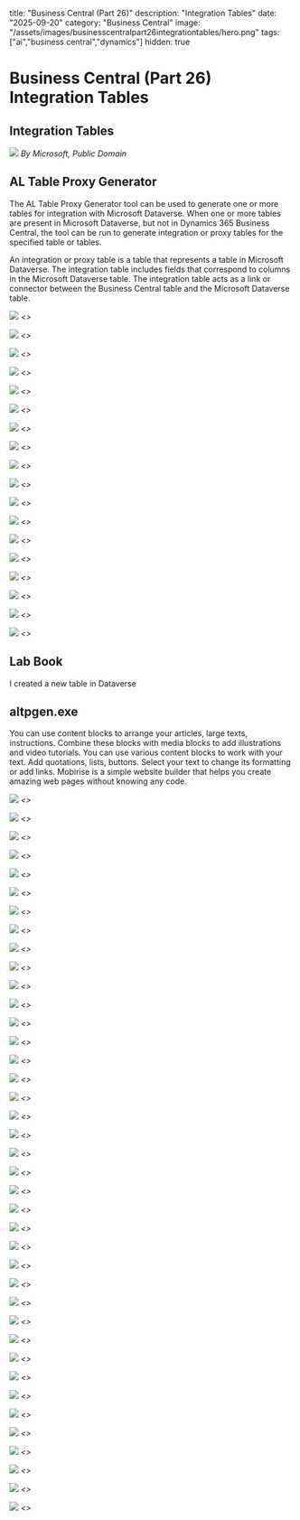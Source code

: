 title: "Business Central (Part 26)"
description: "Integration Tables"
date: "2025-09-20"
category: "Business Central"
image: "/assets/images/businesscentralpart26integrationtables/hero.png"
tags: ["ai","business central","dynamics"]
hidden: true

# Business Central (Part 26) Integration Tables

## Integration Tables

![](/assets/images/businesscentralpart26integrationtables/dynamics365-color.svg)
*By Microsoft, Public Domain*


## AL Table Proxy Generator

The AL Table Proxy Generator tool can be used to generate one or more tables for integration with Microsoft Dataverse. When one or more tables are present in Microsoft Dataverse, but not in Dynamics 365 Business Central, the tool can be run to generate integration or proxy tables for the specified table or tables.

An integration or proxy table is a table that represents a table in Microsoft Dataverse. The integration table includes fields that correspond to columns in the Microsoft Dataverse table. The integration table acts as a link or connector between the Business Central table and the Microsoft Dataverse table.

![](/assets/images/businesscentralpart26integrationtables/screenshot-2024-10-30-at-5.00.32pm-1836x1475.png)
*<<NEW TEXT HERE>>*

![](/assets/images/businesscentralpart26integrationtables/screenshot-2024-10-30-at-5.00.32pm-1836x1475.png)
*<<NEW TEXT HERE>>*

![](/assets/images/businesscentralpart26integrationtables/screenshot-2024-10-30-at-5.00.32pm-1836x1475.png)
*<<NEW TEXT HERE>>*

![](/assets/images/businesscentralpart26integrationtables/screenshot-2024-10-30-at-5.00.32pm-1836x1475.png)
*<<NEW TEXT HERE>>*

![](/assets/images/businesscentralpart26integrationtables/screenshot-2024-10-30-at-5.00.32pm-1836x1475.png)
*<<NEW TEXT HERE>>*

![](/assets/images/businesscentralpart26integrationtables/screenshot-2024-10-30-at-5.00.32pm-1836x1475.png)
*<<NEW TEXT HERE>>*

![](/assets/images/businesscentralpart26integrationtables/screenshot-2024-10-30-at-5.00.32pm-1836x1475.png)
*<<NEW TEXT HERE>>*

![](/assets/images/businesscentralpart26integrationtables/screenshot-2024-10-30-at-5.00.32pm-1836x1475.png)
*<<NEW TEXT HERE>>*

![](/assets/images/businesscentralpart26integrationtables/screenshot-2024-10-30-at-5.00.32pm-1836x1475.png)
*<<NEW TEXT HERE>>*

![](/assets/images/businesscentralpart26integrationtables/screenshot-2024-10-30-at-5.00.32pm-1836x1475.png)
*<<NEW TEXT HERE>>*

![](/assets/images/businesscentralpart26integrationtables/screenshot-2024-10-30-at-5.00.32pm-1836x1475.png)
*<<NEW TEXT HERE>>*

![](/assets/images/businesscentralpart26integrationtables/screenshot-2024-10-30-at-5.00.32pm-1836x1475.png)
*<<NEW TEXT HERE>>*

![](/assets/images/businesscentralpart26integrationtables/screenshot-2024-10-30-at-5.00.32pm-1836x1475.png)
*<<NEW TEXT HERE>>*

![](/assets/images/businesscentralpart26integrationtables/screenshot-2024-10-30-at-5.00.32pm-1836x1475.png)
*<<NEW TEXT HERE>>*

![](/assets/images/businesscentralpart26integrationtables/screenshot-2024-10-30-at-5.00.32pm-1836x1475.png)
*<<NEW TEXT HERE>>*

![](/assets/images/businesscentralpart26integrationtables/screenshot-2024-10-30-at-5.00.32pm-1836x1475.png)
*<<NEW TEXT HERE>>*

![](/assets/images/businesscentralpart26integrationtables/screenshot-2024-10-30-at-5.00.32pm-1836x1475.png)
*<<NEW TEXT HERE>>*

![](/assets/images/businesscentralpart26integrationtables/screenshot-2024-10-30-at-5.00.32pm-1836x1475.png)
*<<NEW TEXT HERE>>*


## Lab Book

I created a new table in Dataverse


## altpgen.exe

You can use content blocks to arrange your articles, large texts, instructions. Combine these blocks with media blocks to add illustrations and video tutorials. You can use various content blocks to work with your text. Add quotations, lists, buttons. Select your text to change its formatting or add links. Mobirise is a simple website builder that helps you create amazing web pages without knowing any code.

![](/assets/images/businesscentralpart26integrationtables/screenshot-2024-10-30-at-5.00.32pm-1836x1475.png)
*<<NEW TEXT HERE>>*

![](/assets/images/businesscentralpart26integrationtables/screenshot-2024-10-30-at-5.00.32pm-1836x1475.png)
*<<NEW TEXT HERE>>*

![](/assets/images/businesscentralpart26integrationtables/screenshot-2024-10-30-at-5.00.32pm-1836x1475.png)
*<<NEW TEXT HERE>>*

![](/assets/images/businesscentralpart26integrationtables/screenshot-2024-10-30-at-5.00.32pm-1836x1475.png)
*<<NEW TEXT HERE>>*

![](/assets/images/businesscentralpart26integrationtables/screenshot-2024-10-30-at-5.00.32pm-1836x1475.png)
*<<NEW TEXT HERE>>*

![](/assets/images/businesscentralpart26integrationtables/screenshot-2024-10-30-at-5.00.32pm-1836x1475.png)
*<<NEW TEXT HERE>>*

![](/assets/images/businesscentralpart26integrationtables/screenshot-2024-10-30-at-5.00.32pm-1836x1475.png)
*<<NEW TEXT HERE>>*

![](/assets/images/businesscentralpart26integrationtables/screenshot-2024-10-30-at-5.00.32pm-1836x1475.png)
*<<NEW TEXT HERE>>*

![](/assets/images/businesscentralpart26integrationtables/screenshot-2024-10-30-at-5.00.32pm-1836x1475.png)
*<<NEW TEXT HERE>>*

![](/assets/images/businesscentralpart26integrationtables/screenshot-2024-10-30-at-5.00.32pm-1836x1475.png)
*<<NEW TEXT HERE>>*

![](/assets/images/businesscentralpart26integrationtables/screenshot-2024-10-30-at-5.00.32pm-1836x1475.png)
*<<NEW TEXT HERE>>*

![](/assets/images/businesscentralpart26integrationtables/screenshot-2024-10-30-at-5.00.32pm-1836x1475.png)
*<<NEW TEXT HERE>>*

![](/assets/images/businesscentralpart26integrationtables/screenshot-2024-10-30-at-5.00.32pm-1836x1475.png)
*<<NEW TEXT HERE>>*

![](/assets/images/businesscentralpart26integrationtables/screenshot-2024-10-30-at-5.00.32pm-1836x1475.png)
*<<NEW TEXT HERE>>*

![](/assets/images/businesscentralpart26integrationtables/screenshot-2024-10-30-at-5.00.32pm-1836x1475.png)
*<<NEW TEXT HERE>>*

![](/assets/images/businesscentralpart26integrationtables/screenshot-2024-10-30-at-5.00.32pm-1836x1475.png)
*<<NEW TEXT HERE>>*

![](/assets/images/businesscentralpart26integrationtables/screenshot-2024-10-30-at-5.00.32pm-1836x1475.png)
*<<NEW TEXT HERE>>*

![](/assets/images/businesscentralpart26integrationtables/screenshot-2024-10-30-at-5.00.32pm-1836x1475.png)
*<<NEW TEXT HERE>>*

![](/assets/images/businesscentralpart26integrationtables/screenshot-2024-10-30-at-5.00.32pm-1836x1475.png)
*<<NEW TEXT HERE>>*

![](/assets/images/businesscentralpart26integrationtables/screenshot-2024-10-30-at-5.00.32pm-1836x1475.png)
*<<NEW TEXT HERE>>*

![](/assets/images/businesscentralpart26integrationtables/screenshot-2024-10-30-at-5.00.32pm-1836x1475.png)
*<<NEW TEXT HERE>>*

![](/assets/images/businesscentralpart26integrationtables/screenshot-2024-10-30-at-5.00.32pm-1836x1475.png)
*<<NEW TEXT HERE>>*

![](/assets/images/businesscentralpart26integrationtables/screenshot-2024-10-30-at-5.00.32pm-1836x1475.png)
*<<NEW TEXT HERE>>*

![](/assets/images/businesscentralpart26integrationtables/screenshot-2024-10-30-at-5.00.32pm-1836x1475.png)
*<<NEW TEXT HERE>>*

![](/assets/images/businesscentralpart26integrationtables/screenshot-2024-10-30-at-5.00.32pm-1836x1475.png)
*<<NEW TEXT HERE>>*

![](/assets/images/businesscentralpart26integrationtables/screenshot-2024-10-30-at-5.00.32pm-1836x1475.png)
*<<NEW TEXT HERE>>*

![](/assets/images/businesscentralpart26integrationtables/screenshot-2024-10-30-at-5.00.32pm-1836x1475.png)
*<<NEW TEXT HERE>>*

![](/assets/images/businesscentralpart26integrationtables/screenshot-2024-10-30-at-5.00.32pm-1836x1475.png)
*<<NEW TEXT HERE>>*

![](/assets/images/businesscentralpart26integrationtables/screenshot-2024-10-30-at-5.00.32pm-1836x1475.png)
*<<NEW TEXT HERE>>*

![](/assets/images/businesscentralpart26integrationtables/screenshot-2024-10-30-at-5.00.32pm-1836x1475.png)
*<<NEW TEXT HERE>>*

![](/assets/images/businesscentralpart26integrationtables/screenshot-2024-10-30-at-5.00.32pm-1836x1475.png)
*<<NEW TEXT HERE>>*

![](/assets/images/businesscentralpart26integrationtables/screenshot-2024-10-30-at-5.00.32pm-1836x1475.png)
*<<NEW TEXT HERE>>*

![](/assets/images/businesscentralpart26integrationtables/screenshot-2024-10-30-at-5.00.32pm-1836x1475.png)
*<<NEW TEXT HERE>>*

![](/assets/images/businesscentralpart26integrationtables/screenshot-2024-10-30-at-5.00.32pm-1836x1475.png)
*<<NEW TEXT HERE>>*

![](/assets/images/businesscentralpart26integrationtables/screenshot-2024-10-30-at-5.00.32pm-1836x1475.png)
*<<NEW TEXT HERE>>*

![](/assets/images/businesscentralpart26integrationtables/screenshot-2024-10-30-at-5.00.32pm-1836x1475.png)
*<<NEW TEXT HERE>>*

![](/assets/images/businesscentralpart26integrationtables/screenshot-2024-10-30-at-5.00.32pm-1836x1475.png)
*<<NEW TEXT HERE>>*

![](/assets/images/businesscentralpart26integrationtables/screenshot-2024-10-30-at-5.00.32pm-1836x1475.png)
*<<NEW TEXT HERE>>*

![](/assets/images/businesscentralpart26integrationtables/screenshot-2024-10-30-at-5.00.32pm-1836x1475.png)
*<<NEW TEXT HERE>>*